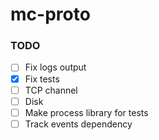 # mc-proto

### TODO
- [ ] Fix logs output
- [x] Fix tests
- [ ] TCP channel
- [ ] Disk
- [ ] Make process library for tests
- [ ] Track events dependency